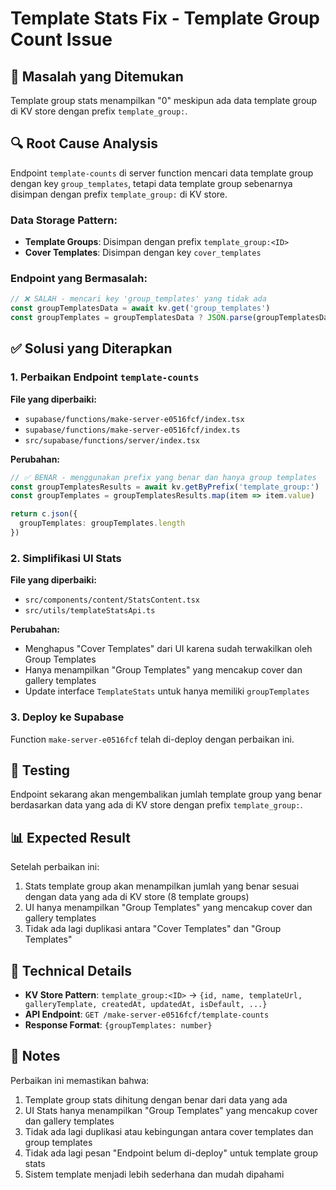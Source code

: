 # Template Stats Fix - Template Group Count Issue

## 🐛 Masalah yang Ditemukan

Template group stats menampilkan "0" meskipun ada data template group di KV store dengan prefix `template_group:`.

## 🔍 Root Cause Analysis

Endpoint `template-counts` di server function mencari data template group dengan key `group_templates`, tetapi data template group sebenarnya disimpan dengan prefix `template_group:` di KV store.

### Data Storage Pattern:
- **Template Groups**: Disimpan dengan prefix `template_group:<ID>` 
- **Cover Templates**: Disimpan dengan key `cover_templates`

### Endpoint yang Bermasalah:
```typescript
// ❌ SALAH - mencari key 'group_templates' yang tidak ada
const groupTemplatesData = await kv.get('group_templates')
const groupTemplates = groupTemplatesData ? JSON.parse(groupTemplatesData.value) : []
```

## ✅ Solusi yang Diterapkan

### 1. Perbaikan Endpoint `template-counts`

**File yang diperbaiki:**
- `supabase/functions/make-server-e0516fcf/index.tsx`
- `supabase/functions/make-server-e0516fcf/index.ts` 
- `src/supabase/functions/server/index.tsx`

**Perubahan:**
```typescript
// ✅ BENAR - menggunakan prefix yang benar dan hanya group templates
const groupTemplatesResults = await kv.getByPrefix('template_group:')
const groupTemplates = groupTemplatesResults.map(item => item.value)

return c.json({ 
  groupTemplates: groupTemplates.length
})
```

### 2. Simplifikasi UI Stats

**File yang diperbaiki:**
- `src/components/content/StatsContent.tsx`
- `src/utils/templateStatsApi.ts`

**Perubahan:**
- Menghapus "Cover Templates" dari UI karena sudah terwakilkan oleh Group Templates
- Hanya menampilkan "Group Templates" yang mencakup cover dan gallery templates
- Update interface `TemplateStats` untuk hanya memiliki `groupTemplates`

### 3. Deploy ke Supabase

Function `make-server-e0516fcf` telah di-deploy dengan perbaikan ini.

## 🧪 Testing

Endpoint sekarang akan mengembalikan jumlah template group yang benar berdasarkan data yang ada di KV store dengan prefix `template_group:`.

## 📊 Expected Result

Setelah perbaikan ini:
1. Stats template group akan menampilkan jumlah yang benar sesuai dengan data yang ada di KV store (8 template groups)
2. UI hanya menampilkan "Group Templates" yang mencakup cover dan gallery templates
3. Tidak ada lagi duplikasi antara "Cover Templates" dan "Group Templates"

## 🔧 Technical Details

- **KV Store Pattern**: `template_group:<ID>` → `{id, name, templateUrl, galleryTemplate, createdAt, updatedAt, isDefault, ...}`
- **API Endpoint**: `GET /make-server-e0516fcf/template-counts`
- **Response Format**: `{groupTemplates: number}`

## 📝 Notes

Perbaikan ini memastikan bahwa:
1. Template group stats dihitung dengan benar dari data yang ada
2. UI Stats hanya menampilkan "Group Templates" yang mencakup cover dan gallery templates
3. Tidak ada lagi duplikasi atau kebingungan antara cover templates dan group templates
4. Tidak ada lagi pesan "Endpoint belum di-deploy" untuk template group stats
5. Sistem template menjadi lebih sederhana dan mudah dipahami
